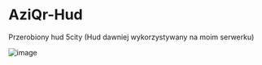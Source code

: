 # AziQr-Hud
Przerobiony hud 5city (Hud dawniej wykorzystywany na moim serwerku)

![image](https://github.com/SzefitekAziQr/AziQr-Hud/assets/108092372/8d018d13-4519-41b7-994b-8efea2692734)
